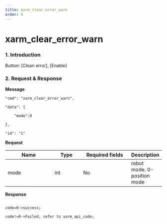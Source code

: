 ```yaml
---
title: xarm_clear_error_warn
order: 4
---
```

# xarm\_clear\_error\_warn



### 1. Introduction



Button: \[Clean error], \[Enable]

### 2. Request & Response



**Message**



    "cmd": "xarm_clear_error_warn",
    
    "data": {
    
        "mode":0
    
    },
    
    "id": "1"





**Request**

<table data-full-width="true"><thead><tr><th width="142">Name</th><th width="79">Type</th><th width="144">Required fields</th><th>Description</th></tr></thead><tbody><tr><td>mode</td><td>int</td><td>No</td><td>robot mode. 0-position mode</td></tr></tbody></table>



**Response**

```

code=0->success;

code!=0->Failed, refer to xarm_api_code;

```



